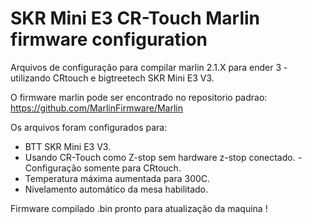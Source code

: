 # SKR Mini E3 CR-Touch Marlin firmware configuration

Arquivos de configuração para compilar marlin 2.1.X para ender 3 - utilizando CRtouch e bigtreetech SKR Mini E3 V3.

O firmware marlin pode ser encontrado no repositorio padrao:
https://github.com/MarlinFirmware/Marlin

Os arquivos foram configurados para:
 - BTT SKR Mini E3 V3.
 - Usando CR-Touch como Z-stop sem hardware z-stop conectado.
	-Configuração somente para CRtouch.
 - Temperatura máxima aumentada para 300C.
 - Nivelamento automático da mesa habilitado.

Firmware compilado .bin pronto para atualização da maquina !
